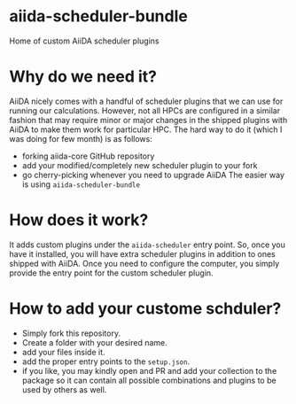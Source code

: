 # aiida-scheduler-bundle
Home of custom AiiDA scheduler plugins

# Why do we need it?
AiiDA nicely comes with a handful of scheduler plugins that we can use for running our calculations. However, not all HPCs are configured in a similar fashion that may require minor or major changes in the shipped plugins with AiiDA to make them work for particular HPC. 
The hard way to do it (which I was doing for few month) is as follows:
* forking aiida-core GitHub repository
* add your modified/completely new scheduler plugin to your fork
* go cherry-picking whenever you need to upgrade AiiDA
The easier way is using `aiida-scheduler-bundle`

# How does it work?
It adds custom plugins under the `aiida-scheduler` entry point. So, once you have it installed, you will have extra scheduler plugins in addition to ones shipped with AiiDA. Once you need to configure the computer, you simply provide the entry point for the custom scheduler plugin.

# How to add your custome schduler?
* Simply fork this repository. 
* Create a folder with your desired name.
* add your files inside it.
* add the proper entry points to the `setup.json`.
* if you like, you may kindly open and PR and add your collection to the package so it can contain all possible combinations and plugins to be used by others as well. 




